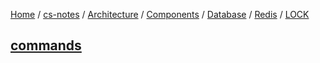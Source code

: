 [Home](https://mengxianbin.github.io) /
[cs-notes](https://mengxianbin.github.io/cs-notes/site) /
[Architecture](https://mengxianbin.github.io/cs-notes/site/Architecture) /
[Components](https://mengxianbin.github.io/cs-notes/site/Architecture/Components) /
[Database](https://mengxianbin.github.io/cs-notes/site/Architecture/Components/Database) /
[Redis](https://mengxianbin.github.io/cs-notes/site/Architecture/Components/Database/Redis) /
[LOCK](https://mengxianbin.github.io/cs-notes/site/Architecture/Components/Database/Redis/LOCK)

## [commands](https://mengxianbin.github.io/cs-notes/site/Architecture/Components/Database/Redis/LOCK/commands)
